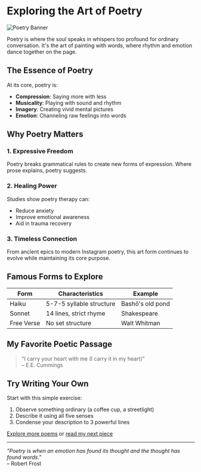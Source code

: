 # Exploring the Art of Poetry

![Poetry Banner](/assets/images/poem1.jpg)

Poetry is where the soul speaks in whispers too profound for ordinary conversation. It's the art of painting with words, where rhythm and emotion dance together on the page.

## The Essence of Poetry

At its core, poetry is:

- **Compression**: Saying more with less
- **Musicality**: Playing with sound and rhythm
- **Imagery**: Creating vivid mental pictures
- **Emotion**: Channeling raw feelings into words

## Why Poetry Matters

### 1. Expressive Freedom

Poetry breaks grammatical rules to create new forms of expression. Where prose explains, poetry suggests.

### 2. Healing Power

Studies show poetry therapy can:

- Reduce anxiety
- Improve emotional awareness
- Aid in trauma recovery

### 3. Timeless Connection

From ancient epics to modern Instagram poetry, this art form continues to evolve while maintaining its core purpose.

## Famous Forms to Explore

| Form       | Characteristics          | Example          |
| ---------- | ------------------------ | ---------------- |
| Haiku      | 5-7-5 syllable structure | Bashō's old pond |
| Sonnet     | 14 lines, strict rhyme   | Shakespeare      |
| Free Verse | No set structure         | Walt Whitman     |

## My Favorite Poetic Passage

> "I carry your heart with me (I carry it in my heart)"  
> – E.E. Cummings

## Try Writing Your Own

Start with this simple exercise:

1. Observe something ordinary (a coffee cup, a streetlight)
2. Describe it using all five senses
3. Condense your description to 3 powerful lines

[Explore more poems](https://example.com) or [read my next piece](/blog-2)

---

_"Poetry is when an emotion has found its thought and the thought has found words."_  
– Robert Frost
